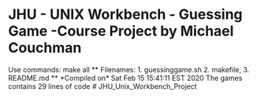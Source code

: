 <h1>JHU - UNIX Workbench - Guessing Game -Course Project by Michael Couchman</h1> 
Use commands: make all
** Filenames: 1. guessinggame.sh 2. makefile, 3. README.md **
*Compiled on* Sat Feb 15 15:41:11 EST 2020
The games contains 29 lines of code
# JHU_Unix_Workbench_Project
